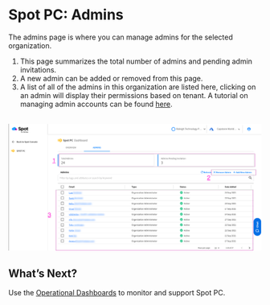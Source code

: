 <meta name="robots" content="noindex">

# Spot PC: Admins

The admins page is where you can manage admins for the selected organization.

1. This page summarizes the total number of admins and pending admin invitations.
2. A new admin can be added or removed from this page.
3. A list of all of the admins in this organization are listed here, clicking on an admin will display their permissions based on tenant. A tutorial on managing admin accounts can be found [here](spot-pc/tutorials/manage-admins).

<br><a href="https://docs.spot.io/spot-pc/_media/features-spot-pc-console-admins-01.png" target="_blank"><img src="/spot-pc/_media/features-spot-pc-console-admins-01.png" alt="Click to Enlarge" width="1000"> </a>


## What’s Next?

Use the [Operational Dashboards](spot-pc/features/spot-pc-console/tenant/) to monitor and support Spot PC.
